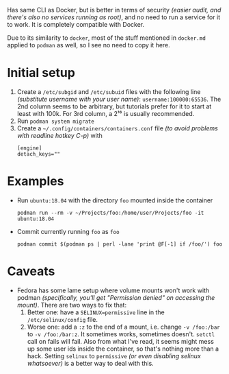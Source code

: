 Has same CLI as Docker, but is better in terms of security *(easier audit, and there's also no services running as root)*, and no need to run a service for it to work. It is completely compatible with Docker.

Due to its similarity to `docker`, most of the stuff mentioned in `docker.md` applied to `podman` as well, so I see no need to copy it here.

# Initial setup

1. Create a `/etc/subgid` and `/etc/subuid` files with the following line *(substitute username with your user name)*: `username:100000:65536`. The 2nd column seems to be arbitrary, but tutorials prefer for it to start at least with 100k. For 3rd column, a 2¹⁶ is usually recommended.
2. Run `podman system migrate`
3. Create a `~/.config/containers/containers.conf` file *(to avoid problems with readline hotkey C-p)* with
    ```
    [engine]
    detach_keys=""
    ```


# Examples

* Run `ubuntu:18.04` with the directory `foo` mounted inside the container
    ```
    podman run --rm -v ~/Projects/foo:/home/user/Projects/foo -it ubuntu:18.04
    ```
* Commit currently running `foo` as `foo`
    ```
    podman commit $(podman ps | perl -lane 'print @F[-1] if /foo/') foo
    ```

# Caveats

* Fedora has some lame setup where volume mounts won't work with podman *(specifically, you'll get "Permission denied" on accessing the mount)*. There are two ways to fix that:
  1. Better one: have a `SELINUX=permissive` line in the `/etc/selinux/config` file.
  2. Worse one: add a `:z` to the end of a mount, i.e. change `-v /foo:/bar` to `-v /foo:/bar:z`. It sometimes works, sometimes doesn't. `setctl` call on fails will fail. Also from what I've read, it seems might mess up some user ids inside the container, so that's nothing more than a hack. Setting `selinux` to `permissive` *(or even disabling selinux whatsoever)* is a better way to deal with this.
